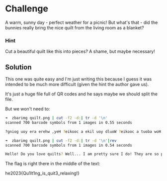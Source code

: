 # Challenge

A warm, sunny day - perfect weather for a picnic! But what's that - did the bunnies really bring the nice quilt from the living room as a blanket?


### Hint

Cut a beautiful quilt like this into pieces? A shame, but maybe necessary!



## Solution
This one was quite easy and I'm just writing this because I guess it was intended to be much more difficult (given the hint the author gave us).

It's just a huge file full of QR codes and he says maybe we should split the file.

But we won't need to:

```bash
➜  zbarimg quilt.png | cut -f2 -d:| tr -d '\n'
scanned 700 barcode symbols from 1 images in 0.55 seconds

?gniog uoy era erehw ,yeH ?eikooc a ekil uoy dluoW ?eikooc a tuoba woH .noos os evael ton od ,esaelP .meht fo lla evol I dna ,krow fo tol a era yehT !stliuq ym gnitaicerppa rotisiv a evah ot ecin os si ti tub ,gnilbmar ma I .yrroS .ti eb dluohs taht ,haeY }!gnixaler_3tiuq_si_gn1tl1uQ{3202eh ereh thgir ,ti si siht erus ylriaf ma I tuB !yrros ..oooN .}tsafkaerb_rof_gge_siht_deen_I{3202eh ?ebyam sihT ?ti eveileb uoy nac ,eno dlo na saw tahT .ti ton si taht ,yrros ,oN ...ht_si_siht{3202eh ereh ,hA ?ti tup I did erehW .era uoy teb I ?thgir ,gge na rof ereh era uoY !sthguoht eldi ni tsol gnitteg em ta kool tub ,ym ho ym ..ytterp os era yehT !od I erus ytterp ma I ...lleW ?stliuq evol uoy oD !olleH

➜  zbarimg quilt.png | cut -f2 -d:| tr -d '\n'|rev
scanned 700 barcode symbols from 1 images in 0.54 seconds

Hello! Do you love quilts? Well... I am pretty sure I do! They are so pretty.. my oh my, but look at me getting lost in idle thoughts! You are here for an egg, right? I bet you are. Where did I put it? Ah, here he2023{this_is_th... No, sorry, that is not it. That was an old one, can you believe it? This maybe? he2023{I_need_this_egg_for_breakfast}. Nooo.. sorry! But I am fairly sure this is it, right here he2023{Qu1lt1ng_is_quit3_relaxing!} Yeah, that should be it. Sorry. I am rambling, but it is so nice to have a visitor appreciating my quilts! They are a lot of work, and I love all of them. Please, do not leave so soon. How about a cookie? Would you like a cookie? Hey, where are you going?
```
The flag is right there in the middle of the text:

he2023{Qu1lt1ng_is_quit3_relaxing!}
